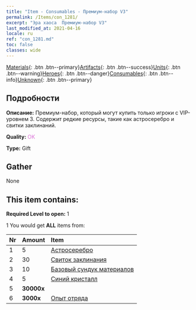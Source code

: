 ```yaml
---
title: "Item - Consumables - Премиум-набор V3"
permalink: /Items/con_1281/
excerpt: "Эра хаоса  Премиум-набор V3"
last_modified_at: 2021-04-16
locale: ru
ref: "con_1281.md"
toc: false
classes: wide
---
```

 [Materials](/ru/Items/){: .btn .btn--primary}[Artifacts](/ru/Items/Artifacts/){: .btn .btn--success}[Units](/ru/Items/Units/){: .btn .btn--warning}[Heroes](/ru/Items/Heroes/){: .btn .btn--danger}[Consumables](/ru/Items/Consumables/){: .btn .btn--info}[Unknown](/ru/Items/Unknown/){: .btn .btn--primary}

## Подробности
 **Описание:** Премиум-набор, который могут купить только игроки с VIP-уровнем 3. Содержит редкие ресурсы, такие как астросеребро и свитки заклинаний.

 **Quality:** <span style="color: #DA70D6">OK</span>

 **Type:** Gift

## Gather

  None

## This item contains:

 **Required Level to open:** 1

 1 You would get **ALL** items  from:

  | Nr | Amount |     Item    |
  |:---|:-------|:------------|
  | 1 | 5 | [Астросеребро](/ru/Items/con_969/) |  | 
  | 2 | 30 | [Свиток заклинания](/ru/Items/con_694/) |  | 
  | 3 | 10 | [Базовый сундук материалов](/ru/Items/con_756/) |  | 
  | 4 | 5 | [Синий кристалл](/ru/Items/con_716/) |  | 
  | 5 |  **30000x** | <i class="fas fa-coins"/> |  | 
  | 6 |  **3000x** | [Опыт отряда](/ru/Items/con_902/) |  | 
